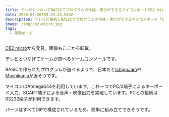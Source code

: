 ```yaml
---
title: テレビとつないでBASICでプログラムの作成・実行ができるマイコンボードCB2 micro
date: 2020-01-26T09:34:23.583Z
description: テレビに接続しBASICでプログラムの作成・実行ができるマイコンボード「CB2 micro」を紹介します。
image: /img/cb2-micro.jpg
tags:
  - 開発ボード
---
```

[CB2 micro](http://cb2.qrp.gr/index.htm)から発見。画像もここから転載。

テレビとつなげてゲームが遊べるゲームコンソールです。

BASICで作られたプログラムが遊べるようで、日本だと[IchigoJam](https://ichigojam.net/)や[Machikania](http://www.ze.em-net.ne.jp/~kenken/machikania/)が近そうです。

マイコンはAtmega644を利用しています。これ一つでPC/2端子によるキーボード入力、SCART端子による音声・映像出力を実現しています。PCとの接続はRS232端子が利用できます。

パーツはすべてDIPで構成されているため、簡単に組み立てできそうです。
